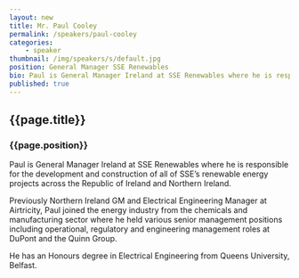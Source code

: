 ```yaml
---
layout: new
title: Mr. Paul Cooley 
permalink: /speakers/paul-cooley
categories: 
    - speaker
thumbnail: /img/speakers/s/default.jpg
position: General Manager SSE Renewables
bio: Paul is General Manager Ireland at SSE Renewables where he is responsible for the development and construction of all of SSE’s renewable energy projects across the Republic of Ireland and Northern Ireland.
published: true
---
```


## {{page.title}} 
### {{page.position}} 

Paul is General Manager Ireland at SSE Renewables where he is responsible for the development and construction of all of SSE’s renewable energy projects across the Republic of Ireland and Northern Ireland. 

Previously Northern Ireland GM and Electrical Engineering Manager at Airtricity, Paul joined the energy industry from the chemicals and manufacturing sector where he held various senior management positions including operational, regulatory and engineering management roles at DuPont and the Quinn Group. 

He has an Honours degree in Electrical Engineering from Queens University, Belfast.